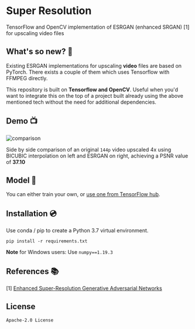 # Super Resolution 

TensorFlow and OpenCV implementation of ESRGAN (enhanced SRGAN) [1] for upscaling video files


## What's so new? 💭

Existing ESRGAN implementations for upscaling **video** files are based on PyTorch. There exists a couple of them which uses Tensorflow with FFMPEG directly.

This repository is built on **Tensorflow and OpenCV**. Useful when you'd want to integrate this on the top of a project built already using the above mentioned tech without the need for additional dependencies.

## Demo 📺

![comparison](utils/comparison.gif)

Side by side comparison of an original `144p` video upscaled 4x using BICUBIC interpolation on left and ESRGAN on right, achieving a PSNR value of **37.10**

## Model 📁

You can either train your own, or [use one from TensorFlow hub](https://tfhub.dev/captain-pool/esrgan-tf2/1).

## Installation 💿

Use conda / pip to create a Python 3.7 virtual environment.

`pip install -r requirements.txt`

**Note** for Windows users: Use `numpy==1.19.3`

## References 📚

[1] [Enhanced Super-Resolution Generative Adversarial Networks](https://arxiv.org/abs/1809.00219)

## License
`Apache-2.0 License`
